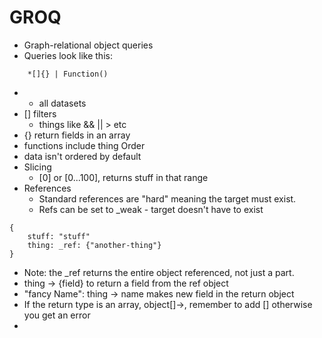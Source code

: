 # GROQ

- Graph-relational object queries
- Queries look like this:

```
    *[]{} | Function()
```

- - all datasets
- [] filters
  - things like && || > etc
- {} return fields in an array
- functions include thing Order
- data isn't ordered by default
- Slicing
  - [0] or [0...100], returns stuff in that range
- References
  - Standard references are "hard" meaning the target must exist.
  - Refs can be set to \_weak - target doesn't have to exist

```
{
    stuff: "stuff"
    thing: _ref: {"another-thing"}
}
```

- Note: the \_ref returns the entire object referenced, not just a part.
- thing -> {field} to return a field from the ref object
- "fancy Name": thing -> name makes new field in the return object
- If the return type is an array, object[]->, remember to add [] otherwise you get an error
-
